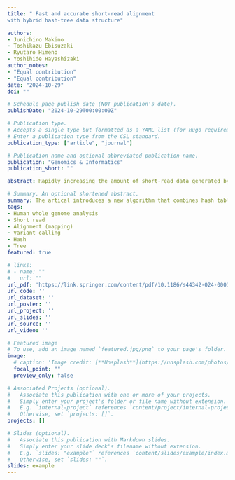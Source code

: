 ```yaml
---
title: " Fast and accurate short-read alignment 
with hybrid hash-tree data structure"

authors:
- Junichiro Makino
- Toshikazu Ebisuzaki
- Ryutaro Himeno
- Yoshihide Hayashizaki
author_notes:
- "Equal contribution"
- "Equal contribution"
date: "2024-10-29"
doi: ""

# Schedule page publish date (NOT publication's date).
publishDate: "2024-10-29T00:00:00Z"

# Publication type.
# Accepts a single type but formatted as a YAML list (for Hugo requirements).
# Enter a publication type from the CSL standard.
publication_type: ["article", "journal"]

# Publication name and optional abbreviated publication name.
publication: "Genomics & Informatics"
publication_short: ""

abstract: Rapidly increasing the amount of short-read data generated by NGSs (new-generation sequencers) calls for the development of fast and accurate read alignment programs. The programs based on the hash table (BLAST) and Burrows-Wheeler transform (bwa-mem) are used, and the latter is known to give superior performance. We here present a new algorithm, a hybrid of hash table and suffix tree, which we designed to speed up the alignment of short reads against large reference sequences such as the human genome. The total turnaround time for processing one human genome sample (read depth of 30) is just 31 min with our system while that was more than 25 h with bwa-mem/gatk. The time for the aligner alone is 28 min for our system but around 2 h for bwa-mem. Our new algorithm is 4.4 times faster than bwa-mem while achieving similar accuracy. Variant calling and other downstream analyses after the alignment can be done with open-source tools such as SAMtools and Genome Analysis Toolkit (gatk) packages, as well as our own fast variant caller, which is well parallelized and much faster than gatk.

# Summary. An optional shortened abstract.
summary: The artical introduces a new algorithm that combines hash table and suffix tree techniques to significantly speed up the alignment of short-read NGS data against large reference genomes like the human genome. This algorithm reduces the processing time of a human genome sample from over 25 hours to just 31 minutes, achieving a 4.4-fold increase in speed while maintaining comparable accuracy to traditional methods. It also supports fast, efficient variant calling with existing open-source tools and a proprietary variant caller.
tags:
- Human whole genome analysis
- Short read
- Alignment (mapping)
- Variant calling
- Hash
- Tree
featured: true

# links:
# - name: ""
#   url: ""
url_pdf: 'https://link.springer.com/content/pdf/10.1186/s44342-024-00012-5.pdf'
url_code: ''
url_dataset: ''
url_poster: ''
url_project: ''
url_slides: ''
url_source: ''
url_video: ''

# Featured image
# To use, add an image named `featured.jpg/png` to your page's folder. 
image:
  # caption: 'Image credit: [**Unsplash**](https://unsplash.com/photos/jdD8gXaTZsc)'
  focal_point: ""
  preview_only: false

# Associated Projects (optional).
#   Associate this publication with one or more of your projects.
#   Simply enter your project's folder or file name without extension.
#   E.g. `internal-project` references `content/project/internal-project/index.md`.
#   Otherwise, set `projects: []`.
projects: []

# Slides (optional).
#   Associate this publication with Markdown slides.
#   Simply enter your slide deck's filename without extension.
#   E.g. `slides: "example"` references `content/slides/example/index.md`.
#   Otherwise, set `slides: ""`.
slides: example
---
```

<!-- 
{{% callout note %}}
Click the *Cite* button above to demo the feature to enable visitors to import publication metadata into their reference management software.
{{% /callout %}}

{{% callout note %}}
Create your slides in Markdown - click the *Slides* button to check out the example.
{{% /callout %}} -->

<!-- Add the publication's **full text** or **supplementary notes** here. You can use rich formatting such as including [code, math, and images](https://docs.hugoblox.com/content/writing-markdown-latex/). -->
